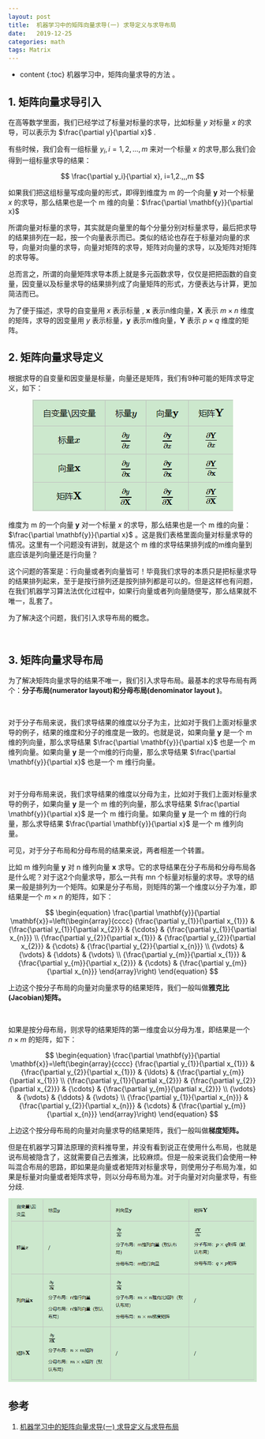```yaml
---
layout: post
title:  机器学习中的矩阵向量求导(一) 求导定义与求导布局
date:   2019-12-25
categories: math 
tags: Matrix
---
```

* content
{:toc}
机器学习中，矩阵向量求导的方法 。







## **1. 矩阵向量求导引入**

在高等数学里面，我们已经学过了标量对标量的求导，比如标量 $y$ 对标量 $x$ 的求导，可以表示为 $\frac{\partial y}{\partial x}$  .<br>

有些时候，我们会有一组标量 $y_i,i=1,2,...,m$  来对一个标量 $x$ 的求导,那么我们会得到一组标量求导的结果：


$$
\frac{\partial y_i}{\partial x}, i=1,2.,,,m
$$


如果我们把这组标量写成向量的形式，即得到维度为 m 的一个向量 $\mathbf{y}$ 对一个标量 $x$ 的求导，那么结果也是一个 m 维的向量：$\frac{\partial \mathbf{y}}{\partial x}$  <br>

所谓向量对标量的求导，其实就是向量里的每个分量分别对标量求导，最后把求导的结果排列在一起，按一个向量表示而已。类似的结论也存在于标量对向量的求导，向量对向量的求导，向量对矩阵的求导，矩阵对向量的求导，以及矩阵对矩阵的求导等。

总而言之，所谓的向量矩阵求导本质上就是多元函数求导，仅仅是把把函数的自变量，因变量以及标量求导的结果排列成了向量矩阵的形式，方便表达与计算，更加简洁而已。



为了便于描述，求导的自变量用 $x$ 表示标量 , $\mathbf{x}$ 表示n维向量，$\mathbf{X}$ 表示 $m \times n$ 维度的矩阵，求导的因变量用 $y$ 表示标量，$\mathbf{y}$  表示m维向量，$\mathbf{Y}$ 表示 $p \times q$ 维度的矩阵。



## **2. 矩阵向量求导定义**

根据求导的自变量和因变量是标量，向量还是矩阵，我们有9种可能的矩阵求导定义，如下：

<center>
    <img src="https://raw.githubusercontent.com/HG1227/image/master/img_tuchuang/20191230153701.png"/>
</center>



维度为 m 的一个向量 $\mathbf{y}$ 对一个标量 $x$ 的求导，那么结果也是一个 m 维的向量： $\frac{\partial \mathbf{y}}{\partial x}$ 。这是我们表格里面向量对标量求导的情况。这里有一个问题没有讲到，就是这个 m 维的求导结果排列成的m维向量到底应该是列向量还是行向量？



这个问题的答案是：行向量或者列向量皆可！毕竟我们求导的本质只是把标量求导的结果排列起来，至于是按行排列还是按列排列都是可以的。但是这样也有问题，在我们机器学习算法法优化过程中，如果行向量或者列向量随便写，那么结果就不唯一，乱套了。



为了解决这个问题，我们引入求导布局的概念。

<br>

## **3. 矩阵向量求导布局**

为了解决矩阵向量求导的结果不唯一，我们引入求导布局。最基本的求导布局有两个：**分子布局(numerator layout)和分母布局(denominator layout )**。 

<br>

对于分子布局来说，我们求导结果的维度以分子为主，比如对于我们上面对标量求导的例子，结果的维度和分子的维度是一致的。也就是说，如果向量 $\mathbf{y}$ 是一个 m 维的列向量，那么求导结果 $\frac{\partial \mathbf{y}}{\partial x}$ 也是一个 m 维列向量。如果向量 $\mathbf{y}$  是一个m维的行向量，那么求导结果 $\frac{\partial \mathbf{y}}{\partial x}$ 也是一个 m 维行向量。

<br>

 对于分母布局来说，我们求导结果的维度以分母为主，比如对于我们上面对标量求导的例子，如果向量 $\mathbf{y}$ 是一个 m 维的列向量，那么求导结果 $\frac{\partial \mathbf{y}}{\partial x}$ 是一个 m 维行向量。如果向量 $\mathbf{y}$  是一个 m 维的行向量，那么求导结果 $\frac{\partial \mathbf{y}}{\partial x}$ 是一个 m 维列向量。

可见，对于分子布局和分母布局的结果来说，两者相差一个转置。



比如 m 维列向量 $\mathbf{y}$ 对 n 维列向量 $\mathbf{x}$ 求导。它的求导结果在分子布局和分母布局各是什么呢？对于这2个向量求导，那么一共有 mn 个标量对标量的求导。求导的结果一般是排列为一个矩阵。如果是分子布局，则矩阵的第一个维度以分子为准，即结果是一个 $m \times n$ 的矩阵，如下：


$$
\begin{equation}
\frac{\partial \mathbf{y}}{\partial \mathbf{x}}=\left(\begin{array}{cccc}
{\frac{\partial y_{1}}{\partial x_{1}}} & {\frac{\partial y_{1}}{\partial x_{2}}} & {\cdots} & {\frac{\partial y_{1}}{\partial x_{n}}} \\
{\frac{\partial y_{2}}{\partial x_{1}}} & {\frac{\partial y_{2}}{\partial x_{2}}} & {\cdots} & {\frac{\partial y_{2}}{\partial x_{n}}} \\
{\vdots} & {\vdots} & {\ddots} & {\vdots} \\
{\frac{\partial y_{m}}{\partial x_{1}}} & {\frac{\partial y_{m}}{\partial x_{2}}} & {\cdots} & {\frac{\partial y_{m}}{\partial x_{n}}}
\end{array}\right)
\end{equation}
$$




上边这个按分子布局的向量对向量求导的结果矩阵，我们一般叫做**雅克比 (Jacobian)矩阵。**

<br>

如果是按分母布局，则求导的结果矩阵的第一维度会以分母为准，即结果是一个 $n \times m$ 的矩阵，如下：


$$
\begin{equation}
\frac{\partial \mathbf{y}}{\partial \mathbf{x}}=\left(\begin{array}{cccc}
{\frac{\partial y_{1}}{\partial x_{1}}} & {\frac{\partial y_{2}}{\partial x_{1}}} & {\ldots} & {\frac{\partial y_{m}}{\partial x_{1}}} \\
{\frac{\partial y_{1}}{\partial x_{2}}} & {\frac{\partial y_{2}}{\partial x_{2}}} & {\cdots} & {\frac{\partial y_{m}}{\partial x_{2}}} \\
{\vdots} & {\vdots} & {\ddots} & {\vdots} \\
{\frac{\partial y_{1}}{\partial x_{n}}} & {\frac{\partial y_{2}}{\partial x_{n}}} & {\cdots} & {\frac{\partial y_{m}}{\partial x_{n}}}
\end{array}\right)
\end{equation}
$$


上边这个按分母布局的向量对向量求导的结果矩阵，我们一般叫做**梯度矩阵。**

但是在机器学习算法原理的资料推导里，并没有看到说正在使用什么布局，也就是说布局被隐含了，这就需要自己去推演，比较麻烦。但是一般来说我们会使用一种叫混合布局的思路，即如果是向量或者矩阵对标量求导，则使用分子布局为准，如果是标量对向量或者矩阵求导，则以分母布局为准。对于向量对对向量求导，有些分歧.

<center>
    <img src="https://raw.githubusercontent.com/HG1227/image/master/img_tuchuang/20191231112456.png"/>
</center>









## 参考

1. <a href="https://www.cnblogs.com/pinard/p/10750718.html" target="_blank">机器学习中的矩阵向量求导(一) 求导定义与求导布局</a> 
